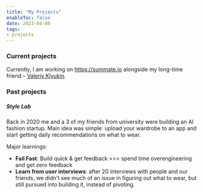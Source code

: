 ```yaml
---
title: "My Projects"
enableToc: false
date: 2023-04-08
tags:
- projects
---
```

### Current projects
Currently, I am working on https://summate.io alongside my long-time friend – [Valeriy Klyukin](https://twitter.com/vklyukinc).

### Past projects
##### Style Lab
Back in 2020 me and a 3 of my friends from university were building an AI fashion startup. Main idea was simple: upload your wardrobe to an app and start getting daily recommendations on what to wear.

Major learnings:
- **Fail Fast**: Build quick & get feedback >>> spend time overengineering and get zero feedback
- **Learn from user interviews**: after 20 interviews with people and our friends, we didn't see much of an issue in figuring out what to wear, but still pursued into building it, instead of pivoting.